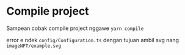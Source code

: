 # Compile project

Sampean cobak compile project nggawe `yarn compile`

error e ndek `config/Configuration.ts` dengan tujuan ambil svg nang `imageNFT/example.svg`